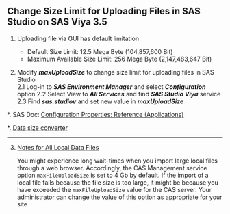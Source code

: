 ## Change Size Limit for Uploading Files in SAS Studio on SAS Viya 3.5

1. Uploading file via GUI has default limitation
   - Default Size Limit:  12.5 Mega Byte (104,857,600 Bit)
   - Maximum Available Size Limit:  256 Mega Byte (2,147,483,647 Bit)
   
2. Modify ***maxUploadSize*** to change size limit for uploading files in SAS Studio   
   2.1  Log-in to ***SAS Environment Manager*** and select ***Configuration*** option
   2.2  Select View to ***All Services*** and find ***SAS Studio Viya*** service
   2.3  Find ***sas.studiov*** and set new value in ***maxUploadSize***

*. SAS Doc: [Configuration Properties: Reference (Applications)](https://go.documentation.sas.com/doc/en/calcdc/3.5/calconfig/n08025sasconfiguration0admin.htm)

*. [Data size converter](https://convertlive.com/c/convert/data-size)

---

3. [Notes for All Local Data Files](https://go.documentation.sas.com/doc/en/calcdc/3.5/datahub/n08ysqrqe3rexzn1c5gwo61noixg.htm?homeOnFail)

   You might experience long wait-times when you import large local files through a web browser. Accordingly, the CAS Management service option `maxFileUploadSize` is set to 4 Gb by default. If the import of a local file fails because the file size is too large, it might be because you have exceeded the `maxFileUploadSize` value for the CAS server. Your administrator can change the value of this option as appropriate for your site
